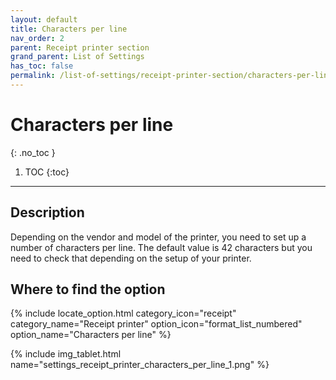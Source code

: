 ```yaml
---
layout: default
title: Characters per line
nav_order: 2
parent: Receipt printer section
grand_parent: List of Settings
has_toc: false
permalink: /list-of-settings/receipt-printer-section/characters-per-line
---
```


# Characters per line
{: .no_toc }

1. TOC
{:toc}

---

## Description
Depending on the vendor and model of the printer, you need to set up a number of characters per line. The default value is 42 characters but you need to check that depending on the setup of your printer.

## Where to find the option
{% include locate_option.html category_icon="receipt" category_name="Receipt printer" option_icon="format_list_numbered" option_name="Characters per line" %}

{% include img_tablet.html name="settings_receipt_printer_characters_per_line_1.png" %}